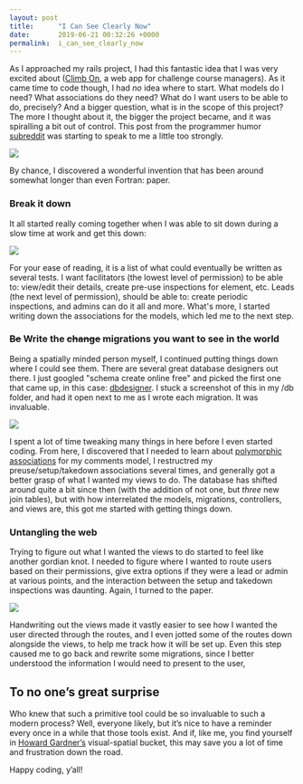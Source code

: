 ```yaml
---
layout: post
title:      "I Can See Clearly Now"
date:       2019-06-21 00:32:26 +0000
permalink:  i_can_see_clearly_now
---
```


As I approached my rails project, I had this fantastic idea that I was very excited about ([Climb On](https://github.com/cdallasanta/climb-on-rails), a web app for challenge course managers). As it came time to code though, I had *no* idea where to start. What models do I need? What associations do they need? What do I want users to be able to do, precisely? And a bigger question, what is in the scope of this project? The more I thought about it, the bigger the project became, and it was spiralling a bit out of control. This post from the programmer humor [subreddit](https://www.reddit.com/r/ProgrammerHumor/) was starting to speak to me a little too strongly.

![](https://i.imgur.com/lz6hIPfm.jpg)

By chance, I discovered a wonderful invention that has been around somewhat longer than even Fortran: paper.


### Break it down

It all started really coming together when I was able to sit down during a slow time at work and get this down:

![](https://i.imgur.com/KIITOYGl.jpg)

For your ease of reading, it is a list of what could eventually be written as several tests. I want facilitators (the lowest level of permission) to be able to: view/edit their details, create pre-use inspections for element, etc. Leads (the next level of permission), should be able to: create periodic inspections, and admins can do it all and more. What's more, I started writing down the associations for the models, which led me to the next step.

### ~~Be~~ Write the ~~change~~ migrations you want to see in the world

Being a spatially minded person myself, I continued putting things down where I could see them. There are several great database designers out there. I just googled "schema create online free" and picked the first one that came up, in this case: [dbdesigner](https://www.dbdesigner.net/). I stuck a screenshot of this in my /db folder, and had it open next to me as I wrote each migration. It was invaluable.

![](https://i.imgur.com/223pbkml.png)

I spent a lot of time tweaking many things in here before I even started coding. From here, I discovered that I needed to learn about [polymorphic associations](https://guides.rubyonrails.org/association_basics.html#polymorphic-associations) for my comments model, I restructred my preuse/setup/takedown associations several times, and generally got a better grasp of what I wanted my views to do. The database has shifted around quite a bit since then (with the addition of not one, but *three* new join tables), but with how interrelated the models, migrations, controllers, and views are, this got me started with getting things down.

### Untangling the web

Trying to figure out what I wanted the views to do started to feel like another gordian knot. I needed to figure where I wanted to route users based on their permissions, give extra options if they were a lead or admin at various points, and the interaction between the setup and takedown inspections was daunting. Again, I turned to the paper.

![](https://i.imgur.com/IR964UTl.jpg)

Handwriting out the views made it vastly easier to see how I wanted the user directed through the routes, and I even jotted some of the routes down alongside the views, to help me track how it will be set up. Even this step caused me to go back and rewrite some migrations, since I better understood the information I would need to present to the user,

## To no one’s great surprise

Who knew that such a primitive tool could be so invaluable to such a modern process? Well, everyone likely, but it’s nice to have a reminder every once in a while that those tools exist. And if, like me, you find yourself in [Howard Gardner’s](https://en.wikipedia.org/wiki/Theory_of_multiple_intelligences) visual-spatial bucket, this may save you a lot of time and frustration down the road.

Happy coding, y’all!



